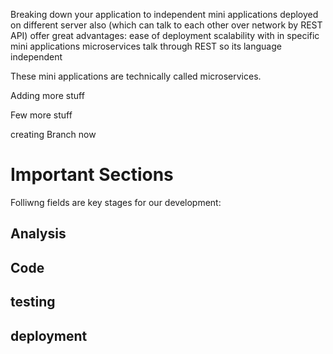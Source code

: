 Breaking down your application to independent mini applications deployed on different server also (which can talk to each other over network by REST API) offer great advantages:
ease of deployment
scalability with in specific mini applications
microservices talk through REST so its language independent

These mini applications are technically called microservices.

Adding more stuff

Few more stuff

creating Branch now


# Important Sections
Folliwng fields are key stages for our development:

## Analysis

## Code

## testing

## deployment
